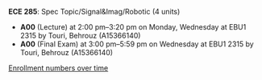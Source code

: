 **ECE 285**: Spec Topic/Signal&Imag/Robotic (4 units)

- **A00** (Lecture) at 2:00 pm–3:20 pm on Monday, Wednesday at EBU1 2315 by Touri, Behrouz (A15366140)
- **A00** (Final Exam) at 3:00 pm–5:59 pm on Wednesday at EBU1 2315 by Touri, Behrouz (A15366140)

[Enrollment numbers over time](./ECE285.tsv)
